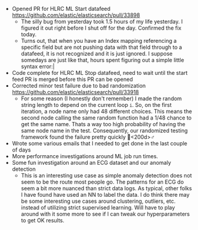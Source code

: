  * Opened PR for HLRC ML Start datafeed https://github.com/elastic/elasticsearch/pull/33898
    * The silly bug from yesterday took 1.5 hours of my life yesterday. I figured it out right before I shut off for the day. Confirmed the fix today.
    * Turns out, that when you have an Index mapping referencing a specific field but are not pushing data with that field through to a datafeed, it is not recognized and it is just ignored. I suppose somedays are just like that, hours spent figuring out a simple little syntax error:|
 * Code complete for HLRC ML Stop datafeed, need to wait until the start feed PR is merged before this PR can be opened
 * Corrected minor test failure due to bad randomization https://github.com/elastic/elasticsearch/pull/33918
    * For some reason (I honestly don't remember) I made the random string length to depend on the current loop `i`. So, on the first iteration, a node name only had 48 different choices. This means the second node calling the same random function had a 1/48 chance to get the same name. Thats a way too high probability of having the same node name in the test. Consequently, our randomized testing framework found the failure pretty quickly 🤦<200d>♂️
 * Wrote some various emails that I needed to get done in the last couple of days
 * More performance investigations around ML job run times.
 * Some fun investigation around an ECG dataset and our anomaly detection
    * This is an interesting use case as simple anomaly detection does not seem to be the route most people go. The patterns for an ECG do seem a bit more nuanced than strict data logs. As typical, other folks I have found have used an NN to label the data. I do think there may be some interesting use cases around clustering, outliers, etc. instead of utilizing strict supervised learning. Will have to play around with it some more to see if I can tweak our hyperparameters to get OK results.
